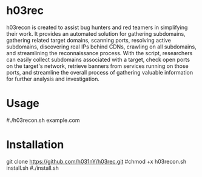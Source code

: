 # h03rec
h03recon is created to assist bug hunters and red teamers in simplifying their work. It provides an automated solution for gathering subdomains, gathering related target domains, scanning ports, resolving active subdomains, discovering real IPs behind CDNs, crawling on all subdomains, and streamlining the reconnaissance process. With the script, researchers can easily collect subdomains associated with a target, check open ports on the target's network, retrieve banners from services running on those ports, and streamline the overall process of gathering valuable information for further analysis and investigation. 

# Usage
#./h03recon.sh example.com

# Installation
git clone https://github.com/h031nY/h03rec.git
#chmod +x h03recon.sh install.sh
#./install.sh


